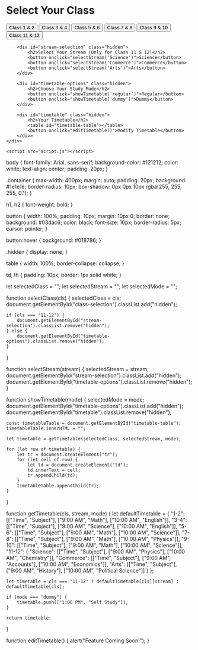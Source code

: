 <!DOCTYPE html>
<html lang="en">
<head>
    <meta charset="UTF-8">
    <meta name="viewport" content="width=device-width, initial-scale=1.0">
    <title>Timetable - AcademeForge</title>
    <link rel="stylesheet" href="styles.css">
</head>
<body>
    <div class="container">
        <h1>Select Your Class</h1>
        <div id="class-selection">
            <button onclick="selectClass('1-2')">Class 1 & 2</button>
            <button onclick="selectClass('3-4')">Class 3 & 4</button>
            <button onclick="selectClass('5-6')">Class 5 & 6</button>
            <button onclick="selectClass('7-8')">Class 7 & 8</button>
            <button onclick="selectClass('9-10')">Class 9 & 10</button>
            <button onclick="selectClass('11-12')">Class 11 & 12</button>
        </div>

        <div id="stream-selection" class="hidden">
            <h2>Select Your Stream (Only for Class 11 & 12)</h2>
            <button onclick="selectStream('Science')">Science</button>
            <button onclick="selectStream('Commerce')">Commerce</button>
            <button onclick="selectStream('Arts')">Arts</button>
        </div>

        <div id="timetable-options" class="hidden">
            <h2>Choose Your Study Mode</h2>
            <button onclick="showTimetable('regular')">Regular</button>
            <button onclick="showTimetable('dummy')">Dummy</button>
        </div>

        <div id="timetable" class="hidden">
            <h2>Your Timetable</h2>
            <table id="timetable-table"></table>
            <button onclick="editTimetable()">Modify Timetable</button>
        </div>
    </div>

    <script src="script.js"></script>
</body>
</html>

body {
    font-family: Arial, sans-serif;
    background-color: #121212;
    color: white;
    text-align: center;
    padding: 20px;
}

.container {
    max-width: 400px;
    margin: auto;
    padding: 20px;
    background: #1e1e1e;
    border-radius: 10px;
    box-shadow: 0px 0px 10px rgba(255, 255, 255, 0.1);
}

h1, h2 {
    font-weight: bold;
}

button {
    width: 100%;
    padding: 10px;
    margin: 10px 0;
    border: none;
    background: #03dac6;
    color: black;
    font-size: 16px;
    border-radius: 5px;
    cursor: pointer;
}

button:hover {
    background: #018786;
}

.hidden {
    display: none;
}

table {
    width: 100%;
    border-collapse: collapse;
}

td, th {
    padding: 10px;
    border: 1px solid white;
}

let selectedClass = "";
let selectedStream = "";
let selectedMode = "";

function selectClass(cls) {
    selectedClass = cls;
    document.getElementById("class-selection").classList.add("hidden");

    if (cls === "11-12") {
        document.getElementById("stream-selection").classList.remove("hidden");
    } else {
        document.getElementById("timetable-options").classList.remove("hidden");
    }
}

function selectStream(stream) {
    selectedStream = stream;
    document.getElementById("stream-selection").classList.add("hidden");
    document.getElementById("timetable-options").classList.remove("hidden");
}

function showTimetable(mode) {
    selectedMode = mode;
    document.getElementById("timetable-options").classList.add("hidden");
    document.getElementById("timetable").classList.remove("hidden");
    
    const timetableTable = document.getElementById("timetable-table");
    timetableTable.innerHTML = "";

    let timetable = getTimetable(selectedClass, selectedStream, mode);
    
    for (let row of timetable) {
        let tr = document.createElement("tr");
        for (let cell of row) {
            let td = document.createElement("td");
            td.innerText = cell;
            tr.appendChild(td);
        }
        timetableTable.appendChild(tr);
    }
}

function getTimetable(cls, stream, mode) {
    let defaultTimetable = {
        "1-2": [["Time", "Subject"], ["9:00 AM", "Math"], ["10:00 AM", "English"]],
        "3-4": [["Time", "Subject"], ["9:00 AM", "Science"], ["10:00 AM", "English"]],
        "5-6": [["Time", "Subject"], ["9:00 AM", "Math"], ["10:00 AM", "Science"]],
        "7-8": [["Time", "Subject"], ["9:00 AM", "Math"], ["10:00 AM", "Physics"]],
        "9-10": [["Time", "Subject"], ["9:00 AM", "Math"], ["10:00 AM", "Science"]],
        "11-12": {
            "Science": [["Time", "Subject"], ["9:00 AM", "Physics"], ["10:00 AM", "Chemistry"]],
            "Commerce": [["Time", "Subject"], ["9:00 AM", "Accounts"], ["10:00 AM", "Economics"]],
            "Arts": [["Time", "Subject"], ["9:00 AM", "History"], ["10:00 AM", "Political Science"]]
        }
    };

    let timetable = cls === "11-12" ? defaultTimetable[cls][stream] : defaultTimetable[cls];

    if (mode === "dummy") {
        timetable.push(["1:00 PM", "Self Study"]);
    }

    return timetable;
}

function editTimetable() {
    alert("Feature Coming Soon!");
}
</script>

</body>
</html>